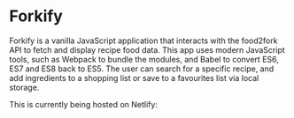 <h1>Forkify</h1>

Forkify is a vanilla JavaScript application that interacts with the food2fork API to fetch and display recipe food data. 
This app uses modern JavaScript tools, such as Webpack to bundle the modules, and Babel to convert ES6, ES7 and ES8 back to ES5. 
The user can search for a specific recipe, and add ingredients to a shopping list or save to a favourites list via local storage. 

This is currently being hosted on Netlify:
